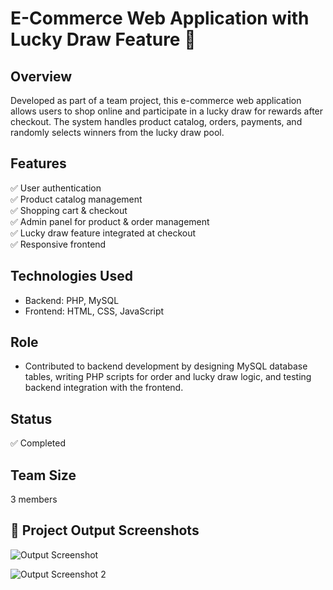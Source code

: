 # E-Commerce Web Application with Lucky Draw Feature 🎯

## Overview
Developed as part of a team project, this e-commerce web application allows users to shop online and participate in a lucky draw for rewards after checkout. The system handles product catalog, orders, payments, and randomly selects winners from the lucky draw pool.

## Features
✅ User authentication  
✅ Product catalog management  
✅ Shopping cart & checkout  
✅ Admin panel for product & order management  
✅ Lucky draw feature integrated at checkout  
✅ Responsive frontend

## Technologies Used
- Backend: PHP, MySQL
- Frontend: HTML, CSS, JavaScript

## Role
- Contributed to backend development by designing MySQL database tables, writing PHP scripts for order and lucky draw logic, and testing backend integration with the frontend.

## Status
✅ Completed

## Team Size
3 members
## 📸 Project Output Screenshots

![Output Screenshot](output1.png)

![Output Screenshot 2](output2.png)
